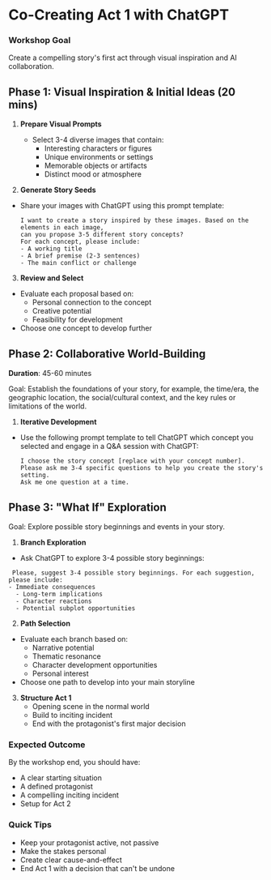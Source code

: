 # Co-Creating Act 1 with ChatGPT

### Workshop Goal
Create a compelling story's first act through visual inspiration and AI collaboration.

## Phase 1: Visual Inspiration & Initial Ideas (20 mins)
1. **Prepare Visual Prompts**
   - Select 3-4 diverse images that contain:
     - Interesting characters or figures
     - Unique environments or settings
     - Memorable objects or artifacts
     - Distinct mood or atmosphere

2. **Generate Story Seeds**
- Share your images with ChatGPT using this prompt template:
  ```
  I want to create a story inspired by these images. Based on the elements in each image,
  can you propose 3-5 different story concepts?
  For each concept, please include:
  - A working title
  - A brief premise (2-3 sentences)
  - The main conflict or challenge
  ```

3. **Review and Select**
  - Evaluate each proposal based on:
    - Personal connection to the concept
    - Creative potential
    - Feasibility for development
  - Choose one concept to develop further

## Phase 2: Collaborative World-Building
**Duration**: 45-60 minutes

Goal: Establish the foundations of your story, for example, the time/era, the geographic location, the social/cultural context, and the key rules or limitations of the world.

1. **Iterative Development**

  - Use the following prompt template to tell ChatGPT which concept you selected and engage in a Q&A session with ChatGPT:
    ```
    I choose the story concept [replace with your concept number].
    Please ask me 3-4 specific questions to help you create the story's setting.
    Ask me one question at a time.
    ```

## Phase 3: "What If" Exploration

Goal: Explore possible story beginnings and events in your story.
 
1. **Branch Exploration**
 - Ask ChatGPT to explore 3-4 possible story beginnings:

 ```
  Please, suggest 3-4 possible story beginnings. For each suggestion, please include:
 - Immediate consequences
   - Long-term implications
   - Character reactions
   - Potential subplot opportunities
  ```

2. **Path Selection**
 - Evaluate each branch based on:
   - Narrative potential
   - Thematic resonance
   - Character development opportunities
   - Personal interest
 - Choose one path to develop into your main storyline

3. **Structure Act 1**
   - Opening scene in the normal world
   - Build to inciting incident
   - End with the protagonist's first major decision

### Expected Outcome
By the workshop end, you should have:
- A clear starting situation
- A defined protagonist
- A compelling inciting incident
- Setup for Act 2

### Quick Tips
- Keep your protagonist active, not passive
- Make the stakes personal
- Create clear cause-and-effect
- End Act 1 with a decision that can't be undone
